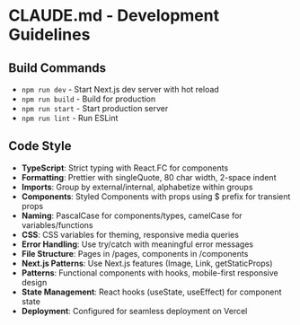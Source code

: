 # CLAUDE.md - Development Guidelines

## Build Commands
- `npm run dev` - Start Next.js dev server with hot reload
- `npm run build` - Build for production
- `npm run start` - Start production server
- `npm run lint` - Run ESLint

## Code Style
- **TypeScript**: Strict typing with React.FC for components
- **Formatting**: Prettier with singleQuote, 80 char width, 2-space indent
- **Imports**: Group by external/internal, alphabetize within groups
- **Components**: Styled Components with props using $ prefix for transient props
- **Naming**: PascalCase for components/types, camelCase for variables/functions
- **CSS**: CSS variables for theming, responsive media queries
- **Error Handling**: Use try/catch with meaningful error messages
- **File Structure**: Pages in /pages, components in /components 
- **Next.js Patterns**: Use Next.js features (Image, Link, getStaticProps)
- **Patterns**: Functional components with hooks, mobile-first responsive design
- **State Management**: React hooks (useState, useEffect) for component state
- **Deployment**: Configured for seamless deployment on Vercel